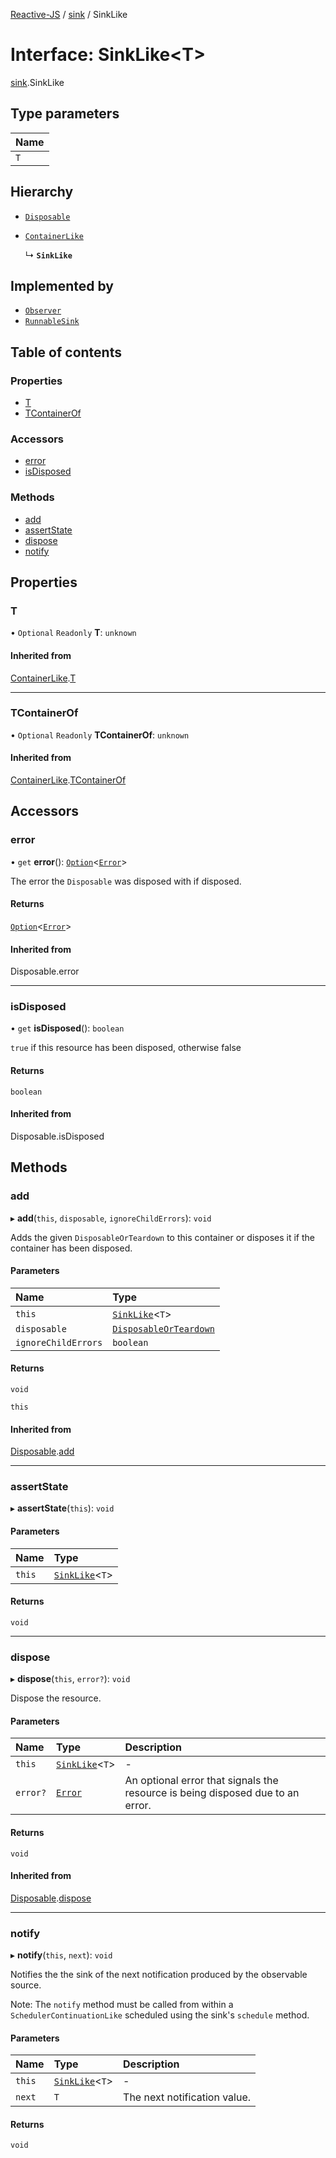 [Reactive-JS](../README.md) / [sink](../modules/sink.md) / SinkLike

# Interface: SinkLike<T\>

[sink](../modules/sink.md).SinkLike

## Type parameters

| Name |
| :------ |
| `T` |

## Hierarchy

- [`Disposable`](../classes/disposable.Disposable.md)

- [`ContainerLike`](container.ContainerLike.md)

  ↳ **`SinkLike`**

## Implemented by

- [`Observer`](../classes/observer.Observer.md)
- [`RunnableSink`](../classes/runnableSink.RunnableSink.md)

## Table of contents

### Properties

- [T](sink.SinkLike.md#t)
- [TContainerOf](sink.SinkLike.md#tcontainerof)

### Accessors

- [error](sink.SinkLike.md#error)
- [isDisposed](sink.SinkLike.md#isdisposed)

### Methods

- [add](sink.SinkLike.md#add)
- [assertState](sink.SinkLike.md#assertstate)
- [dispose](sink.SinkLike.md#dispose)
- [notify](sink.SinkLike.md#notify)

## Properties

### T

• `Optional` `Readonly` **T**: `unknown`

#### Inherited from

[ContainerLike](container.ContainerLike.md).[T](container.ContainerLike.md#t)

___

### TContainerOf

• `Optional` `Readonly` **TContainerOf**: `unknown`

#### Inherited from

[ContainerLike](container.ContainerLike.md).[TContainerOf](container.ContainerLike.md#tcontainerof)

## Accessors

### error

• `get` **error**(): [`Option`](../modules/option.md#option)<[`Error`](disposable.Error.md)\>

The error the `Disposable` was disposed with if disposed.

#### Returns

[`Option`](../modules/option.md#option)<[`Error`](disposable.Error.md)\>

#### Inherited from

Disposable.error

___

### isDisposed

• `get` **isDisposed**(): `boolean`

`true` if this resource has been disposed, otherwise false

#### Returns

`boolean`

#### Inherited from

Disposable.isDisposed

## Methods

### add

▸ **add**(`this`, `disposable`, `ignoreChildErrors`): `void`

Adds the given `DisposableOrTeardown` to this container or disposes it if the container has been disposed.

#### Parameters

| Name | Type |
| :------ | :------ |
| `this` | [`SinkLike`](sink.SinkLike.md)<`T`\> |
| `disposable` | [`DisposableOrTeardown`](../modules/disposable.md#disposableorteardown) |
| `ignoreChildErrors` | `boolean` |

#### Returns

`void`

`this`

#### Inherited from

[Disposable](../classes/disposable.Disposable.md).[add](../classes/disposable.Disposable.md#add)

___

### assertState

▸ **assertState**(`this`): `void`

#### Parameters

| Name | Type |
| :------ | :------ |
| `this` | [`SinkLike`](sink.SinkLike.md)<`T`\> |

#### Returns

`void`

___

### dispose

▸ **dispose**(`this`, `error?`): `void`

Dispose the resource.

#### Parameters

| Name | Type | Description |
| :------ | :------ | :------ |
| `this` | [`SinkLike`](sink.SinkLike.md)<`T`\> | - |
| `error?` | [`Error`](disposable.Error.md) | An optional error that signals the resource is being disposed due to an error. |

#### Returns

`void`

#### Inherited from

[Disposable](../classes/disposable.Disposable.md).[dispose](../classes/disposable.Disposable.md#dispose)

___

### notify

▸ **notify**(`this`, `next`): `void`

Notifies the the sink of the next notification produced by the observable source.

Note: The `notify` method must be called from within a `SchedulerContinuationLike`
scheduled using the sink's `schedule` method.

#### Parameters

| Name | Type | Description |
| :------ | :------ | :------ |
| `this` | [`SinkLike`](sink.SinkLike.md)<`T`\> | - |
| `next` | `T` | The next notification value. |

#### Returns

`void`
